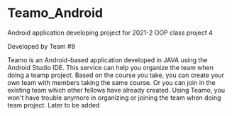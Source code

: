 # Teamo_Android


Android application developing project for 2021-2 OOP class project 4 

Developed by Team #8

Teamo is an Android-based application developed in JAVA using the Android Studio IDE. This service can help you organize the team when doing a teamp project. Based on the course you take, you can create your own team with members taking the same course. Or you can join in the existing team which other fellows have already created. Using Teamo, you won't have trouble anymore in organizing or joining the team when doing team project. Later to be added
